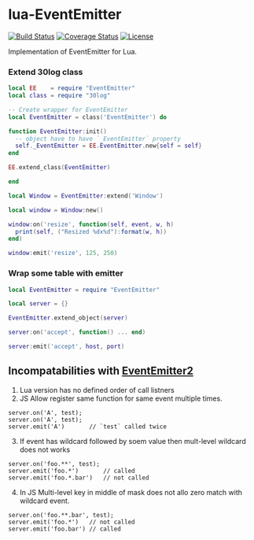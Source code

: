 # lua-EventEmitter
[![Build Status](https://travis-ci.org/moteus/lua-EventEmitter.svg?branch=master)](https://travis-ci.org/moteus/lua-EventEmitter)
[![Coverage Status](https://coveralls.io/repos/github/moteus/lua-EventEmitter/badge.svg?branch=master)](https://coveralls.io/github/moteus/lua-EventEmitter?branch=master)
[![License](http://img.shields.io/badge/License-MIT-brightgreen.svg)](LICENSE)

Implementation of EventEmitter for Lua.

### Extend 30log class

```Lua
local EE    = require "EventEmitter"
local class = require "30log"

-- Create wrapper for EventEmitter
local EventEmitter = class('EventEmitter') do

function EventEmitter:init()
  -- object have to have `_EventEmitter` property
  self._EventEmitter = EE.EventEmitter.new{self = self}
end

EE.extend_class(EventEmitter)

end

local Window = EventEmitter:extend('Window')

local window = Window:new()

window:on('resize', function(self, event, w, h)
  print(self, ("Resized %dx%d"):format(w, h))
end)

window:emit('resize', 125, 250)
```

### Wrap some table with emitter
```Lua
local EventEmitter = require "EventEmitter"

local server = {}

EventEmitter.extend_object(server)

server:on('accept', function() ... end)

server:emit('accept', host, port)
```

## Incompatabilities with [EventEmitter2](https://github.com/asyncly/EventEmitter2)

1. Lua version has no defined order of call listners
2. JS Allow register same function for same event multiple times.
```JS
server.on('A', test);
server.on('A', test);
server.emit('A')       // `test` called twice
```
3. If event has wildcard followed by soem value then mult-level wildcard does not works
```JS
server.on('foo.**', test);
server.emit('foo.*')       // called
server.emit('foo.*.bar')   // not called
```
4. In JS Multi-level key in middle of mask does not allo zero match with wildcard event.
```JS
server.on('foo.**.bar', test);
server.emit('foo.*')   // not called
server.emit('foo.bar') // called
```


